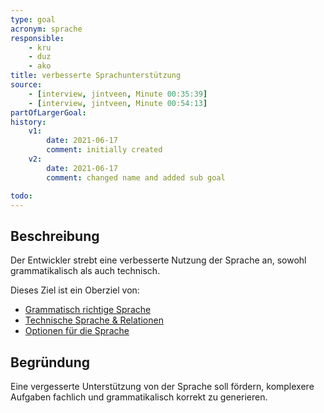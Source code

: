 ```yaml
---
type: goal
acronym: sprache
responsible: 
    - kru
    - duz
    - ako
title: verbesserte Sprachunterstützung 
source:
    - [interview, jintveen, Minute 00:35:39]
    - [interview, jintveen, Minute 00:54:13]
partOfLargerGoal: 
history:
    v1:
        date: 2021-06-17
        comment: initially created
    v2:
        date: 2021-06-17
        comment: changed name and added sub goal

todo: 
---
```


## Beschreibung

Der Entwickler strebt eine verbesserte Nutzung der Sprache an, sowohl grammatikalisch als auch technisch.

Dieses Ziel ist ein Oberziel von:

* [Grammatisch richtige Sprache](./spracheGrammatik.md)
* [Technische Sprache & Relationen](./spracheTechnisch.md)
* [Optionen für die Sprache](./spracheOptionales.md) 


## Begründung

Eine vergesserte Unterstützung von der Sprache soll fördern, komplexere Aufgaben fachlich und grammatikalisch korrekt zu generieren. 